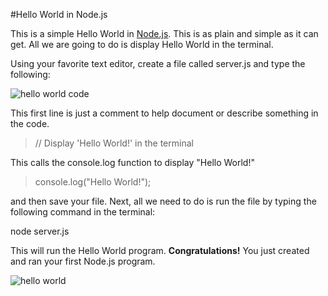 #Hello World in Node.js

This is a simple Hello World in <a href="https://nodejs.org/en/" TARGET="_blank">Node.js</a>.  This is as plain and simple as it can get. All we are going to do is display Hello World in the terminal.

Using your favorite text editor, create a file called server.js and type the following:

<img src="http://res.cloudinary.com/swiftjitsu/image/upload/v1464427619/GitHub/Hello%20World/Hello_World-code.png" alt="hello world code">

This first line is just a comment to help document or describe something in the code.
<blockquote>// Display 'Hello World!' in the terminal<br /></blockquote>

This calls the console.log function to display "Hello World!"
<blockquote>console.log("Hello World!");</blockquote>

and then save your file.  Next, all we need to do is run the file by typing the following command in the terminal:

node server.js

This will run the Hello World program.  <strong>Congratulations!</strong>  You just created and ran your first Node.js program.

<img src="http://res.cloudinary.com/swiftjitsu/image/upload/v1464427264/GitHub/Hello%20World/Hello_World.png" alt="hello world">
